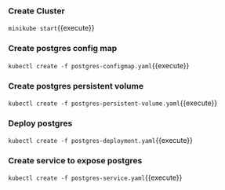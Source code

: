 ### Create Cluster

`minikube start`{{execute}}

### Create postgres config map

`kubectl create -f postgres-configmap.yaml`{{execute}}

### Create postgres persistent volume

`kubectl create -f postgres-persistent-volume.yaml`{{execute}}

### Deploy postgres

`kubectl create -f postgres-deployment.yaml`{{execute}}

### Create service to expose postgres

`kubectl create -f postgres-service.yaml`{{execute}}
